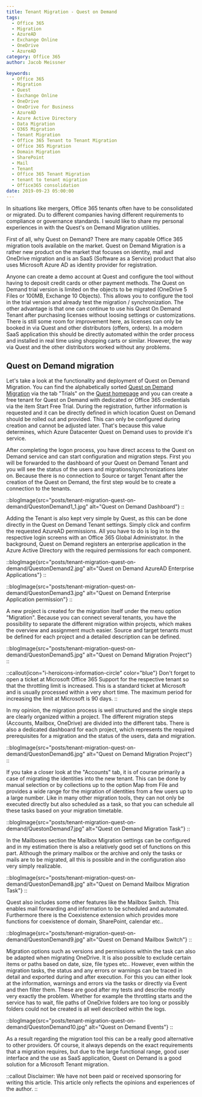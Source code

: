 ```yaml
---
title: Tenant Migration - Quest on Demand
tags:
  - Office 365
  - Migration
  - AzureAD
  - Exchange Online
  - OneDrive
  - AzureAD
category: Office 365
author: Jacob Meissner

keywords:
  - Office 365
  - Migration
  - Quest
  - Exchange Online
  - OneDrive
  - OneDrive for Business
  - AzureAD
  - Azure Active Directory
  - Data Migration
  - O365 Migration
  - Tenant Migration
  - Office 365 Tenant to Tenant Migration
  - Office 365 Migration
  - Domain Migration
  - SharePoint
  - Mail
  - Tenant
  - Office 365 Tenant Migration
  - tenant to tenant migration
  - Office365 consolidation
date: 2019-09-23 05:00:00
---
```


In situations like mergers, Office 365 tenants often have to be consolidated or migrated. Du to different companies having different requirements to compliance or governance standards. I would like to share my personal experiences in with the Quest's on Demand Migration utilities.

<!-- more -->

First of all, why Quest on Demand? There are many capable Office 365 migration tools available on the market. Quest on Demand Migration is a rather new product on the market that focuses on identity, mail and OneDrive migration and is an SaaS (Software as a Service) product that also uses Microsoft Azure AD as identity provider for registration.

Anyone can create a demo account at Quest and configure the tool without having to deposit credit cards or other payment methods. The Quest on Demand trial version is limited on the objects to be migrated (OneDrive 5 Files or 100MB, Exchange 10 Objects). This allows you to configure the tool in the trial version and already test the migration / synchronization. The other advantage is that one can continue to use his Quest On Demand Tenant after purchasing licenses without loosing settings or customizations. There is still some room for improvement here, as licenses can only be booked in via Quest and other distributors (offers, orders). In a modern SaaS application this should be directly automated within the order process and installed in real time using shopping carts or similar. However, the way via Quest and the other distributors worked without any problems.

## Quest on Demand migration

Let's take a look at the functionality and deployment of Quest on Demand Migration. You can find the alphabetically sorted [Quest on Demand Migration](https://www.quest.com/products/on-demand-migration) via the tab "Trials" on the [Quest homepage](https://Quest.com/) and you can create a free tenant for Quest on Demand with dedicated or Office 365 credentials via the item Start Free Trial.
During the registration, further information is requested and it can be directly defined in which location Quest on Demand should be rolled out and provided. This can only be configured during creation and cannot be adjusted later. That's because this value determines, which Azure Datacenter Quest on Demand uses to provide it's service.

After completing the logon process, you have direct access to the Quest on Demand service and can start configuration and migration steps. First you will be forwarded to the dashboard of your Quest on Demand Tenant and you will see the status of the users and migrations/synchronizations later on. Because there is no connection to Source or target Tenant after the creation of the Quest on Demand, the first step would be to create a connection to the tenants.

::blogImage{src="posts/tenant-migration-quest-on-demand/QuestonDemand1_1.jpg" alt="Quest on Demand Dashboard"}
::

Adding the Tenant is also kept very simple by Quest, as this can be done directly in the Quest on Demand Tenant settings. Simply click and confirm the requested AzureAD permissions. All you have to do is log in to the respective login screens with an Office 365 Global Administrator. In the background, Quest on Demand registers an enterprise application in the Azure Active Directory with the required permissions for each component.

::blogImage{src="posts/tenant-migration-quest-on-demand/QuestonDemand2.jpg" alt="Quest on Demand AzureAD Enterprise Applications"}
::

::blogImage{src="posts/tenant-migration-quest-on-demand/QuestonDemand3.jpg" alt="Quest on Demand Enterprise Application permission"}
::

A new project is created for the migration itself under the menu option "Migration". Because you can connect several tenants, you have the possibility to separate the different migration within projects, which makes the overview and assignment much easier. Source and target tenants must be defined for each project and a detailed description can be defined.

::blogImage{src="posts/tenant-migration-quest-on-demand/QuestonDemand5.jpg" alt="Quest on Demand Migration Project"}
::

::callout{icon="i-heroicons-information-circle" color="blue"}
Don't forget to open a ticket at Microsoft Office 365 Support for the respective tenant so that the throttling limit is increased. This is a standard ticket at Microsoft and is usually processed within a very short time. The maximum period for increasing the limit at Microsoft is 90 days.
::

In my opinion, the migration process is well structured and the single steps are clearly organized within a project. The different migration steps (Accounts, Mailbox, OneDrive) are divided into the different tabs. There is also a dedicated dashboard for each project, which represents the required prerequisites for a migration and the status of the users, data and migration.

::blogImage{src="posts/tenant-migration-quest-on-demand/QuestonDemand6.jpg" alt="Quest on Demand Migration Project"}
::

If you take a closer look at the "Accounts" tab, it is of course primarily a case of migrating the identities into the new tenant. This can be done by manual selection or by collections up to the option Map from File and provides a wide range for the migration of identities from a few users up to a large number.
Like in many other migration tools, they can not only be executed directly but also scheduled as a task, so that you can schedule all these tasks based on your migration timetable.

::blogImage{src="posts/tenant-migration-quest-on-demand/QuestonDemand7.jpg" alt="Quest on Demand Migration Task"}
::

In the Mailboxes section the Mailbox Migration settings can be configured and in my estimation there is also a relatively good set of functions on this part. Although the primary mailbox or the archive and only the tasks or mails are to be migrated, all this is possible and in the configuration also very simply realizable.

::blogImage{src="posts/tenant-migration-quest-on-demand/QuestonDemand8.jpg" alt="Quest on Demand Mailbox Migration Task"}
::

Quest also includes some other features like the Mailbox Switch. This enables mail forwarding and information to be scheduled and automated. Furthermore there is the Coexistence extension which provides more functions for coexistence of domain, SharePoint, calendar etc..

::blogImage{src="posts/tenant-migration-quest-on-demand/QuestonDemand9.jpg" alt="Quest on Demand Mailbox Switch"}
::

Migration options such as versions and permissions within the task can also be adapted when migrating OneDrive. It is also possible to exclude certain items or paths based on date, size, file types etc..
However, even within the migration tasks, the status and any errors or warnings can be traced in detail and exported during and after execution. For this you can either look at the information, warnings and errors via the tasks or directly via Event and then filter them. These are good after my tests and describe mostly very exactly the problem. Whether for example the throttling starts and the service has to wait, file paths of OneDrive folders are too long or possibly folders could not be created is all well described within the logs.

::blogImage{src="posts/tenant-migration-quest-on-demand/QuestonDemand10.jpg" alt="Quest on Demand Events"}
::

As a result regarding the migration tool this can be a really good alternative to other providers. Of course, it always depends on the exact requirements that a migration requires, but due to the large functional range, good user interface and the use as SaaS application, Quest on Demand is a good solution for a Microsoft Tenant migration.

::callout
Disclaimer: We have not been paid or received sponsoring for writing this article. This article only reflects the opinions and experiences of the author.
::
